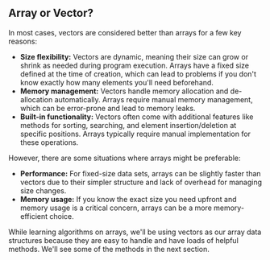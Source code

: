 ## Array or Vector?
In most cases, vectors are considered better than arrays for a few key reasons:

- **Size flexibility:** Vectors are dynamic, meaning their size can grow or shrink as needed during program execution. Arrays have a fixed size defined at the time of creation, which can lead to problems if you don't know exactly how many elements you'll need beforehand.
- **Memory management:** Vectors handle memory allocation and de-allocation automatically. Arrays require manual memory management, which can be error-prone and lead to memory leaks.
- **Built-in functionality:** Vectors often come with additional features like methods for sorting, searching, and element insertion/deletion at specific positions. Arrays typically require manual implementation for these operations.

However, there are some situations where arrays might be preferable:

- **Performance:** For fixed-size data sets, arrays can be slightly faster than vectors due to their simpler structure and lack of overhead for managing size changes.
- **Memory usage:** If you know the exact size you need upfront and memory usage is a critical concern, arrays can be a more memory-efficient choice.

While learning algorithms on arrays, we'll be using vectors as our array data structures because they are easy to handle and have loads of helpful methods. We'll see some of the methods in the next section.